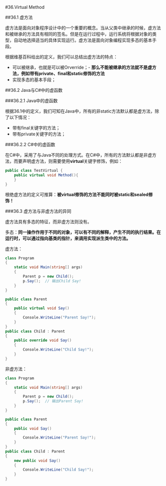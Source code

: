 #36.Virtual Method

##36.1 虚方法

虚方法是面向对象程序设计中的一个重要的概念。当从父类中继承的时候，虚方法和被继承的方法具有相同的签名。但是在运行过程中，运行系统将根据对象的类型，自动地选择适当的具体实现运行。虚方法是面向对象编程实现多态的基本手段。

根据维基百科给出的定义，我们可以总结出虚方法的特点：
  * 可以被继承，也就是可以被Orverride；- **那么不能被继承的方法就不是虚方法，例如带有private、final和static修饰的方法**
  * 实现多态的基本手段；

##36.2 Java与C#中的虚函数

###36.2.1 Java中的虚函数

根据36.1中的定义，我们可知在Java中，所有的非static方法默认都是虚方法，除了以下情况：
 * 带有final关键字的方法；
 * 带有private关键字的方法；

###36.2.2 C#中的虚函数

在C#中，采用了与Java不同的处理方式。在C#中，所有的方法默认都是非虚方法，而要声明虚方法，则需要使用**virtual**关键字修饰，例如：
```csharp
public class TestVirtual {
    public virtual void Method(){
    }
}
```

根绝虚方法的定义可推算：**被virtual修饰的方法不能同时被static和sealed修饰！**

###36.3 虚方法与非虚方法的异同

虚方法具有多态的特征，而非虚方法则没有。

多态：**同一操作作用于不同的对象，可以有不同的解释，产生不同的执行结果。在运行时，可以通过指向基类的指针，来调用实现派生类中的方法。**

虚方法：
```csharp
class Program
{
    static void Main(string[] args)
    {
        Parent p = new Child();
        p.Say();  // 输出Child Say!
    }
}

public class Parent
{
    public virtual void Say()
    {
        Console.WriteLine("Parent Say!");
    }
}
public class Child : Parent
{
    public override void Say()
    {
        Console.WriteLine("Child Say!");
    }
}
```

非虚方法：
```csharp
class Program
{
    static void Main(string[] args)
    {
        Parent p = new Child();
        p.Say();  // 输出Parent Say!
    }
}

public class Parent
{
    public void Say()
    {
        Console.WriteLine("Parent Say!");
    }
}
public class Child : Parent
{
    new public void Say()
    {
        Console.WriteLine("Child Say!");
    }
}
```
